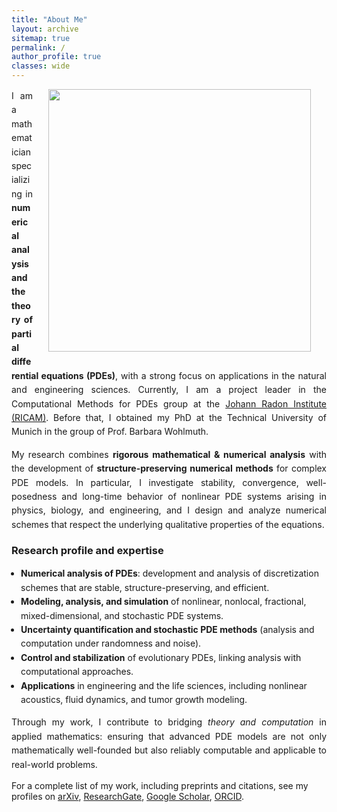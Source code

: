 ```yaml
---
title: "About Me"
layout: archive
sitemap: true
permalink: /
author_profile: true
classes: wide
---
```


<img src="/assets/images/research.png" width="420px" align="right" style="display:block;margin-bottom:25px;margin-left:auto;margin-right:auto;padding-left: 25px;padding-right: 25px;" z-index="1" /> 

<p style="text-align: justify; line-height: 1.6;">
I am a mathematician specializing in <strong>numerical analysis and the theory of partial differential equations (PDEs)</strong>, with a strong focus on applications in the natural and engineering sciences. Currently, I am a project leader in the Computational Methods for PDEs group at the <a href="https://www.oeaw.ac.at/ricam/">Johann Radon Institute (RICAM)</a>. Before that, I obtained my PhD at the Technical University of Munich in the group of Prof. Barbara Wohlmuth.  
</p>

<p style="text-align: justify; line-height: 1.6;">
My research combines <strong>rigorous mathematical & numerical analysis</strong> with the development of <strong>structure-preserving numerical methods</strong> for complex PDE models. In particular, I investigate stability, convergence, well-posedness and long-time behavior of nonlinear PDE systems arising in physics, biology, and engineering, and I design and analyze numerical schemes that respect the underlying qualitative properties of the equations.  
</p>

<h3 style="margin-top: 20px;">Research profile and expertise</h3>
<ul style="padding-left: 15px; line-height: 1.6;">
    <li><strong>Numerical analysis of PDEs</strong>: development and analysis of discretization schemes that are stable, structure-preserving, and efficient.</li>
    <li><strong>Modeling, analysis, and simulation</strong> of nonlinear, nonlocal, fractional, mixed-dimensional, and stochastic PDE systems.</li>
    <li><strong>Uncertainty quantification and stochastic PDE methods</strong> (analysis and computation under randomness and noise).</li>
    <li><strong>Control and stabilization</strong> of evolutionary PDEs, linking analysis with computational approaches.</li>
    <li><strong>Applications</strong> in engineering and the life sciences, including nonlinear acoustics, fluid dynamics, and tumor growth modeling.</li>
</ul>

<p style="text-align: justify; line-height: 1.6;">
Through my work, I contribute to bridging <em>theory and computation</em> in applied mathematics: ensuring that advanced PDE models are not only mathematically well-founded but also reliably computable and applicable to real-world problems.  
</p>

<p>For a complete list of my work, including preprints and citations, see my profiles on
    <a href="https://arxiv.org/a/fritz_m_1.html">arXiv</a>, 
    <a href="https://www.researchgate.net/profile/Marvin-Fritz">ResearchGate</a>, 
    <a href="https://scholar.google.com/citations?user=UXscgtgAAAAJ&hl=en">Google Scholar</a>,
    <a href="https://orcid.org/0000-0002-8360-7371">ORCID</a>.
</p>
